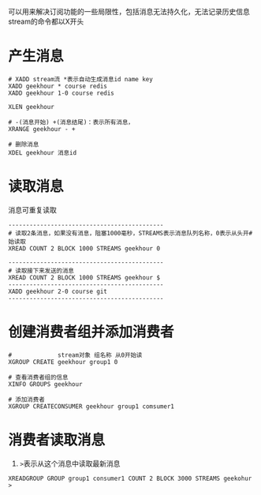 可以用来解决订阅功能的一些局限性，包括消息无法持久化，无法记录历史信息
stream的命令都以X开头

# 产生消息
```
# XADD stream流 *表示自动生成消息id name key
XADD geekhour * course redis
XADD geekhour 1-0 course redis

XLEN geekhour

# -(消息开始) +(消息结尾)：表示所有消息，
XRANGE geekhour - +

# 删除消息
XDEL geekhour 消息id
```

# 读取消息
消息可重复读取
```
--------------------------------------------
# 读取2条消息，如果没有消息，阻塞1000毫秒，STREAMS表示消息队列名称，0表示从头开# 始读取
XREAD COUNT 2 BLOCK 1000 STREAMS geekhour 0

--------------------------------------------
# 读取接下来发送的消息
XREAD COUNT 2 BLOCK 1000 STREAMS geekhour $
--------------------------------------------
XADD geekhour 2-0 course git
--------------------------------------------
```

# 创建消费者组并添加消费者
```
#             stream对象 组名称 从0开始读
XGROUP CREATE geekhour group1 0

# 查看消费者组的信息
XINFO GROUPS geekhour

# 添加消费者
XGROUP CREATECONSUMER geekhour group1 comsumer1
```

# 消费者读取消息
1. `>`表示从这个消息中读取最新消息
```                               消息的数量
XREADGROUP GROUP group1 consumer1 COUNT 2 BLOCK 3000 STREAMS geekohur >
```

# 